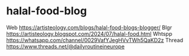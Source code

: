 # halal-food-blog
Web https://artisteology.com/blogs/halal-food-blogs-blogger/  Blgr https://artisteology.blogspot.com/2024/07/halal-food.html  Whtspp https://whatsapp.com/channel/0029VafYJegHVvTWh5QaKD2z  Thread https://www.threads.net/@dailyroutineineurope  
